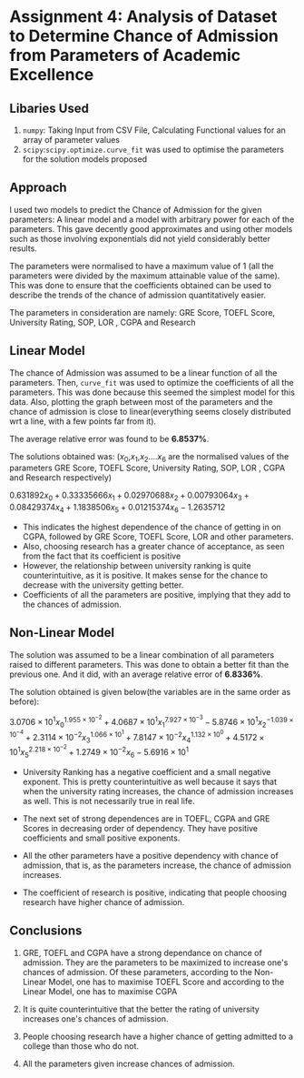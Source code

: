 # Assignment 4: Analysis of Dataset to Determine Chance of Admission from Parameters of Academic Excellence

## Libaries Used
1. `numpy`: Taking Input from CSV File, Calculating Functional values for an array of parameter values
2. `scipy`:`scipy.optimize.curve_fit` was used to optimise the parameters for the solution models proposed

## Approach
I used two models to predict the Chance of Admission for the given parameters: A linear model and a model with arbitrary power for each of the parameters. This gave decently good approximates and using other models such as those involving exponentials did not yield considerably better results.

The parameters were normalised to have a maximum value of 1 (all the parameters were divided by the maximum attainable value of the same). This was done to ensure that the coefficients obtained can be used to describe the trends of the chance of admission quantitatively easier.

The parameters in consideration are namely: GRE Score, TOEFL Score, University Rating, SOP, LOR , CGPA and Research

## Linear Model
The chance of Admission was assumed to be a linear function of all the parameters. Then, `curve_fit` was used to optimize the coefficients of all the parameters. This was done because this seemed the simplest model for this data. Also, plotting the graph between most of the parameters  and the chance of admission is close to linear(everything seems closely distributed wrt a line, with a few points far from it).

The average relative error was found to be **6.8537%**.

The solutions obtained was:
($x_{0}$,$x_{1}$,$x_{2}$....$x_{6}$ are the normalised values of the parameters GRE Score, TOEFL Score, University Rating, SOP, LOR , CGPA and Research respectively)

$0.631892x_{0} +0.33335666x_{1} +0.02970688x_{2} +0.00793064x_{3} +0.08429374x_{4} +1.1838506x_{5} +0.01215374x_{6} -1.2635712$

- This indicates the highest dependence of the chance of getting in on CGPA, followed by GRE Score, TOEFL Score, LOR and other parameters.
- Also, choosing research has a greater chance of acceptance, as seen from the fact that its coefficient is positive
- However, the relationship between university ranking is quite counterintuitive, as it is positive. It makes sense for the chance to decrease with the university getting better.
- Coefficients of all the parameters are positive, implying that they add to the chances of admission.

## Non-Linear Model
The solution was assumed to be a linear combination of all parameters raised to different parameters. This was done to obtain a better fit than the previous one. And it did, with an average relative error of **6.8336%**.

The solution obtained is given below(the variables are in the same order as before):

$3.0706\times10^{1}x_{0}^{{1.955\times10^{-2}}} +4.0687\times10^{1}x_{1}^{7.927\times10^{-3}} -5.8746\times10^{1}x_{2}^{-1.039\times10^{-4}} +2.3114\times10^{-2}x_{3}^{1.066\times10^{1}}  +7.8147\times10^{-2}x_{4}^{1.132\times10^{0}}+4.5172\times10^{1}x_{5}^{2.218\times10^{-2}} +1.2749\times10^{-2}x_{6} -5.6916\times10^{1}$

- University Ranking has a negative coefficient and a small negative exponent. This is pretty counterintuitive as well because it says that when the university rating increases, the chance of admission increases as well. This is not necessarily true in real life.

- The next set of strong dependences are in TOEFL, CGPA and GRE Scores in decreasing order of dependency. They have positive coefficients and small positive exponents. 

- All the other parameters have a positive dependency with chance of admission, that is, as the parameters increase, the chance of admission increases.

- The coefficient of research is positive, indicating that people choosing research have higher chance of admission.

## Conclusions
1. GRE, TOEFL and CGPA have a strong dependance on chance of admission. They are the parameters to be maximized to increase one's chances of admission. Of these parameters, according to the Non-Linear Model, one has to maximise TOEFL Score and according to the Linear Model, one has to maximise CGPA

2. It is quite counterintuitive that the better the rating of university increases one's chances of admission.

3. People choosing research have a higher chance of getting admitted to a college than those who do not.

4. All the parameters given increase chances of admission.